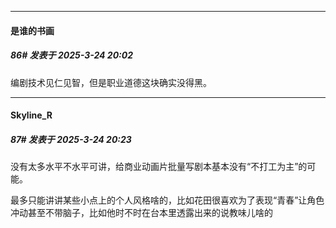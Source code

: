 ﻿
*****

####  是谁的书画  
##### 86#       发表于 2025-3-24 20:02

编剧技术见仁见智，但是职业道德这块确实没得黑。


*****

####  Skyline_R  
##### 87#       发表于 2025-3-24 20:23

没有太多水平不水平可讲，给商业动画片批量写剧本基本没有“不打工为主”的可能。

最多只能讲讲某些小点上的个人风格啥的，比如花田很喜欢为了表现“青春”让角色冲动甚至不带脑子，比如他时不时在台本里透露出来的说教味儿啥的

